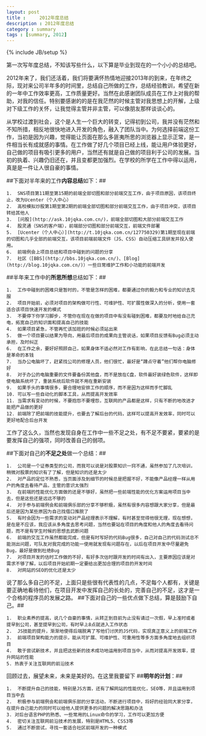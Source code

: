 ```yaml
---
layout: post
title : 	2012年度总结
description : 2012年度总结
category : summary
tags : [summary, 2012]
---
```

{% include JB/setup %}

第一次写年度总结，不知该写些什么，以下算是毕业到现在的一个小小的总结吧。

2012年来了，我们还活着，我们将要满怀热情地迎接2013年的到来，在年终之际，现对来公司半年多的时间里，总结自己所做的工作，总结经验教训，希望在新的一年中工作效率更高，工作质量更好。当然在此感谢团队成员在工作上对我的帮助，对我的信任。特别要感谢的的是在我茫然的时候主管对我思想上的开解，上级对下级工作的关怀，让我觉得主管并非主管，可以像朋友那样谈谈心的。

从学校过渡到社会，这个是人生一个巨大的转变，记得初到公司，我并没有茫然和不知所措，相反地很快地进入开发的角色，融入了团队当中。为何选择前端这份工作，当初是因为兴趣，觉得能让页面在那么多匪夷所思的浏览器上显示正常，是一件相当长有成就感的事情。在工作做了好几个项目已经上线，能让用户体验更好，自己做的项目有吸引更多的用户，当然还有就是自己做的项目利于公司的发展。当初的执着、兴趣仍旧还在，并且变都更加强烈。在学校的所学在工作中得以运用，真是是一件让人很自豪的事情。

##下面对半年来的工作**内容总结**如下：##

	1.	SNS项目第11期至第15期的前端全部切图和部分前端交互工作，由于项目原因，该项目终止，改为Ucenter（个人中心）
	2.	高校模拟炒股第1期至第2期的前端全部切图和部分前端交互工作，由于项目冲突，该项目转给其他人
	3.	[问股](http://ask.10jqka.com.cn/)，前端全部切图和大部分前端交互工作
	4.	股灵通（SNS的客户端），前端部分切图和部分前端交互，前端文件部署
	5.	[Ucenter（个人中心）](http://t.10jqka.com.cn/127750329)第1期至现在前端的切图和几乎全部的前端交互，该项目前端前端文件（JS、CSS）自动压缩工具研发并投入使用。
	6.	前端例会上项目总结和项目中碰到的问题的分享
	7.	社区（[BBS](http://bbs.10jqka.com.cn/)、[Blog](http://blog.10jqka.com.cn/)）一些日常维护工作和小功能的前端开发

##半年来工作中的**所思所想**总结如下：##

	1.	工作中碰到的困难只是暂时的，不管是怎样的困难，都要通过你的毅力和专业的知识去克服
	2.	项目开始前，必须对项目的架构做可行性、可维护性、可扩展性做深入的分析，使用一套适合该项目快速开发的模式	
	3.	不要停下你学习脚步，不管你在现在在做的项目中有没有碰到困难，都要及时地给自己充电，拓宽自己的知识面和提高自己的技能  
	4.	如果项目紧急，不管再忙该加班的时候必须站出来
	5.	做一个项目要以结果为导向，用最后项目的成果向主管说话，如果项目反馈有Bug必须主动承担，及时纠正
	6.	在工作之余，要好好照顾自己，如果身体不适必然对工作有影响，在此总结一句话：身体是革命的本钱
	7.	当办公电脑坏了，赶紧找公司的修理人员，他们很忙，最好是“蹲点守着”他们帮你电脑修好
	8.	对于办公的电脑重要的文件要备份其他盘，而不是放在C盘，软件最好装绿色软件，这样即使电脑系统坏了，重装系统后软件就不用在重新安装
	9.	如果手头的事情很多，要合理地安排工作的顺序，而不是因为这样而手忙脚乱
	10.	可以写一些自动化的脚本工具，从而提高开发效率
	11.	当需求有变动的时候，不要抱怨不要埋怨，互联网的产品都是这样，只有不断的地改进才能把产品做的更好
	12.	前端除了把前端的技能提升，也要去了解后台的代码，这样可以提高开发效率，同时可以更好地配合后台开发


工作了这么久，当然也发现自身在工作中一些不足之处，有不足不要紧，要紧的是要发挥自己的强项，同时改善自己的弱项。

##下面对自己的**不足之处**做一个总结：##

	1.	公司是一个证券类型的公司，而我可以说是对股票知识一窍不通，虽然参加了几次培训，稍微对股票的知识有了了解，但是知识的还是太少
	2.	对产品的定位不熟悉，当页面涉及到细节的时候总是把握不好，不能像产品经理一样从用户的角度去看待产品，主管的意识太强烈
	3.	在前端的性能优化方面做的还是不够好，虽然把一些前端性能的优化方案运用项目当中去，但是这些还是远远不够的
	4.	对于参与前端例会和前端俱乐部的分享不够积极，虽然有很多内容想跟大家分享，但是最后还是因为某些原因为自己找借口推脱了
	5.	有时会因为一些需求的变动对产品经理表示不理解，有时甚至觉得他很无理，现在想想，是在是不应该，我应该从多角度去思考问题，当然也要站在项目的角度和他人的角度去看待问题，而不是有学生时候的思想去武断问题
	6.	前端的交互工作虽然都能完成，但是有时写好的代码Bug很多，自己对自己的代码测试总不能测出问题，可队友对我完成的功能一使用就发现有问题存在，以后在项目开发中尽量避免Bug，最好是做到杜绝Bug
	7.	对项目开发的估时工作做的不好，有好多次估时跟开发的时间有出入，主要原因应该是对需求不够了解，以后项目开始初期一定要给出更加合理的项目的开发时间
	8.	对网站的SEO的优化还是太少

说了那么多自己的不足，上面只是些很有代表性的几点，不足每个人都有，关键是要正确地看待他们，在项目开发中发挥自己的长处的，完善自己的不足，这才是一个合格的程序员的发展之路。
##下面对自己的一些优点做下总结，算是鼓励下自己。##

	1.	职业素养的提高，说几个自豪的事情，从转正到目前为止没有请过一次假，早上准时或者提早到公司，甚至提早到公司，有时早上8点就进入工作状态
	2.	JS技能的提升，渐渐地使得后端脱离了写他们讨厌的JS代码，实现真正意义上的前端工作
	3.	前端项目架构能力的提示，能从可扩展、可维护性、可重用性等多方面多角度地去组织项目
	4.	敢于尝试新技术，并且把这些新的技术成功地运用到项目当中，从而对提高开发效率，提升网站的性能
	5. 热衷于关注互联网的前沿技术


回顾过去，展望未来，未来是美好的。在这里我要留下
##**明年的计划**：##

	1.	不断提升自己的技能，特别是JS方面，还有了解网站的性能优化，SEO等，并且运用到项目当中去
	2.	积极参与前端例会和前端俱乐部的分享活动，不断进行项目中，将好的经验同大家分享，在提升自己能力的同时可以给他人提供更多的问题的解决思路和办法
	3. 对后台语言PHP的熟悉、一些常用的Linux命令的学习，工作可以更加方便
	4.	密切关注互联网前沿技术的发展，特别是HTML5、CSS3等
	5.	通过不断尝试，寻找一套适合社区前端开发的一种模式



